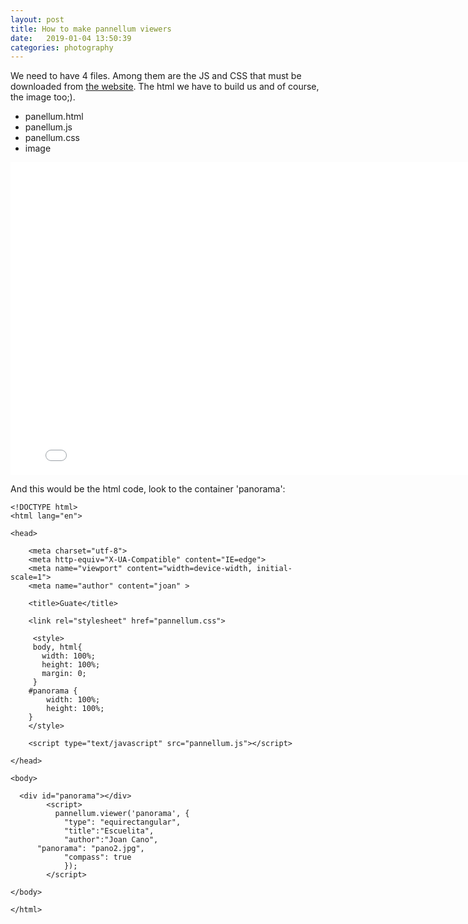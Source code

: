 ```yaml
---
layout: post
title: How to make pannellum viewers
date:   2019-01-04 13:50:39
categories: photography
---
```


We need to have 4 files. Among them are the JS and CSS that must be downloaded from [the website](https://pannellum.org/). The html we have to build us and of course, the image too;).

- panellum.html
- panellum.js
- panellum.css
- image

<iframe width="800" height="500" src="../../../../static/panos/panellum.html" frameborder="0" allowfullscreen></iframe>

And this would be the html code, look to the container 'panorama':

```
<!DOCTYPE html>
<html lang="en">

<head>

    <meta charset="utf-8">
    <meta http-equiv="X-UA-Compatible" content="IE=edge">
    <meta name="viewport" content="width=device-width, initial-scale=1">
    <meta name="author" content="joan" >

    <title>Guate</title>

    <link rel="stylesheet" href="pannellum.css">

     <style>
     body, html{
       width: 100%;
       height: 100%;
       margin: 0;
     }
    #panorama {
        width: 100%;
        height: 100%;
    }
    </style>

    <script type="text/javascript" src="pannellum.js"></script>

</head>

<body>

  <div id="panorama"></div>
		<script>
		  pannellum.viewer('panorama', {
			"type": "equirectangular",
			"title":"Escuelita",
			"author":"Joan Cano",
      "panorama": "pano2.jpg",
			"compass": true
			});
		</script>

</body>

</html>
```
